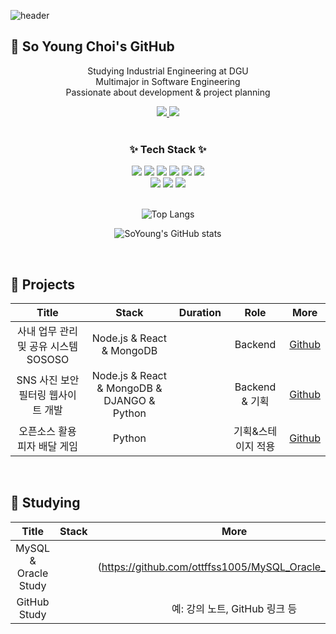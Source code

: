 <!-- 헤더 이미지 -->
![header](https://capsule-render.vercel.app/api?type=waving&color=auto&height=300&section=header&text=Welcome!%20SY&fontSize=90&animation=fadeIn&fontAlignY=38)

## 👋 So Young Choi's GitHub

<p align="center">
  Studying Industrial Engineering at DGU<br>
  Multimajor in Software Engineering<br>
  Passionate about development & project planning
</p>

<div align="center">
  <a href="mailto:lch010201@gmail.com">
    <img src="https://img.shields.io/badge/Gmail-d14836?style=flat-square&logo=Gmail&logoColor=white&link=mailto:lch010201@gmail.com"/>
  </a>
  <a href="https://www.notion.so/yourusername">
    <img src="https://img.shields.io/badge/Notion-000000?style=flat-square&logo=Notion&logoColor=white&link=https://www.notion.so/yourusername"/>
  </a>
</div>

<br>

<h3 align="center">✨ Tech Stack ✨</h3>

<div align="center">
  <img src="https://img.shields.io/badge/Python-3776AB?style=flat-square&logo=Python&logoColor=white"/>
  <img src="https://img.shields.io/badge/java-007396?style=for-the-badge&logo=OpenJDK&logoColor=white">
  <img src="https://img.shields.io/badge/Ubuntu-E95420?style=flat-square&logo=Ubuntu&logoColor=white"/> 
  <img src="https://img.shields.io/badge/MySQL-4479A1?style=for-the-badge&logo=MySQL&logoColor=white">
  <img src="https://img.shields.io/badge/Node.js-339933?style=for-the-badge&logo=Node.js&logoColor=white">
  <img src="https://img.shields.io/badge/Android-3DDC84?style=for-the-badge&logo=Android&logoColor=white">
</div>

<div align="center">
  <img src="https://img.shields.io/badge/Notion-181717?style=flat-square&logo=Notion&logoColor=white"/>
  <img src="https://img.shields.io/badge/Slack-4A154B?style=flat-square&logo=Slack&logoColor=white"/>
  <img src="https://img.shields.io/badge/Postman-FF6C37?style=flat-square&logo=Postman&logoColor=white"/>
</div>

<br>

<div align="center">

![Top Langs](https://github-readme-stats.vercel.app/api/top-langs/?username=ottffss1005&layout=compact)

![SoYoung's GitHub stats](https://github-readme-stats.vercel.app/api?username=ottffss1005&show_icons=true&theme=radical)

</div>

<br>

## 🚩 Projects

|            Title            |   Stack   |   Duration   |     Role     |                             More                             |
| :-------------------------: | :-------: | :----------: | :------------------: | :----------------------------------------------------------: |
| 사내 업무 관리 및 공유 시스템 SOSOSO        |     Node.js & React & MongoDB       |              |     Backend              | [Github](https://github.com/CSID-DGU/2024-1-SCS4031-01-sososo-3.git) |
| SNS 사진 보안 필터링 웹사이트 개발         |    Node.js & React & MongoDB & DJANGO & Python       |              |         Backend & 기획          | [Github](https://github.com/ottffss1005/0303.git)            |
| 오픈소스 활용 피자 배달 게임          |   Python     |              |        기획&스테이지 적용        | [Github](https://github.com/CSID-DGU/2022-2-OSSProj-PiPizza-2.git) |

<br>

## 🚀 Studying

|        Title         |    Stack    |             More              |
| :------------------: | :---------: | :---------------------------: |
| MySQL & Oracle Study          |   | (https://github.com/ottffss1005/MySQL_Oracle_Study.git)  |
| GitHub Study      |    | 예: 강의 노트, GitHub 링크 등 |

<br>
